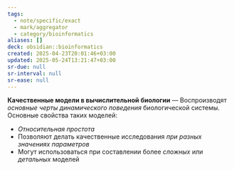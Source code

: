 ```yaml
---
tags:
  - note/specific/exact
  - mark/aggregator
  - category/bioinformatics
aliases: []
deck: obsidian::bioinformatics
created: 2025-04-23T20:01:46+03:00
updated: 2025-05-24T13:21:47+03:00
sr-due: null
sr-interval: null
sr-ease: null
---
```


**Качественные модели в вычислительной биологии**
—
Воспроизводят *основные черты динамического поведения* биологической системы. Основные свойства таких моделей:
- *Относительная простота*
- Позволяют делать качественные исследования *при разных значениях параметров*
- Могут использоваться при составлении более *сложных* или *детальных* моделей
